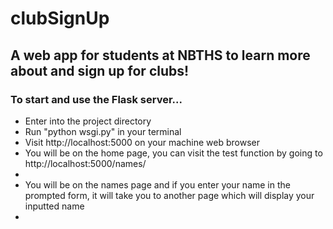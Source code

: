# clubSignUp 

## A web app for students at NBTHS to learn more about and sign up for clubs!

### To start and use the Flask server...
<ul>
  <li>Enter into the project directory</li>
  <li>Run "python wsgi.py" in your terminal</li>
  <li>Visit http://localhost:5000 on your machine web browser</li>
  <li>You will be on the home page, you can visit the test function by going to http://localhost:5000/names/<li>
  <li>You will be on the names page and if you enter your name in the prompted form, it will take you to another page which will display your inputted name<li>
